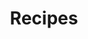 ---
title: Recipes
layout: collection
# permalink: /recipes/
collection: recipes
# collection: works


entries_layout: # list (default), grid
show_excerpts: # true (default), false
sort_by: # date (default), title or any metadata key added to the collection's documents
sort_order: # forward (default), reverse


---
